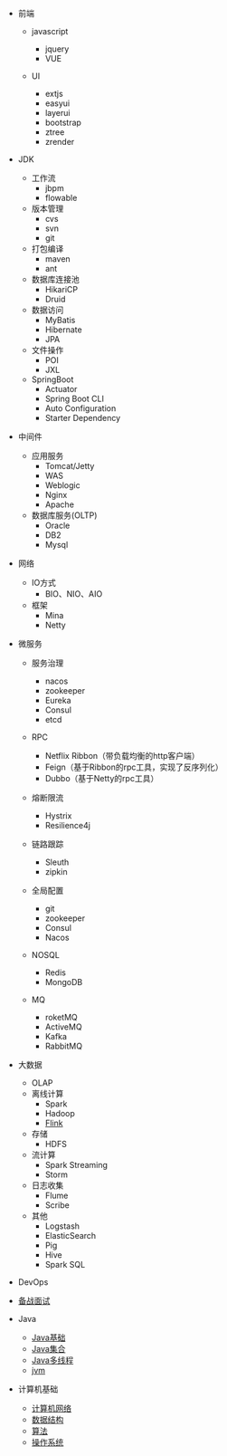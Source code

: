 * 前端
  * javascript
  	  * jquery
  	  * VUE
		
  * UI
  	  * extjs
  	  * easyui
  	  * layerui
  	  * bootstrap
  	  * ztree
  	  * zrender

* JDK
  * 工作流
  	  * jbpm
  	  * flowable
  * 版本管理
  	  * cvs
  	  * svn
  	  * git
  * 打包编译
  	  * maven
  	  * ant
  * 数据库连接池
  	  * HikariCP
  	  * Druid
  * 数据访问
  	  * MyBatis
  	  * Hibernate
  	  * JPA
  * 文件操作
  	  * POI
  	  * JXL
  * SpringBoot
  	  * Actuator
  	  * Spring Boot CLI
  	  * Auto Configuration
  	  * Starter Dependency

* 中间件
  * 应用服务
  	  * Tomcat/Jetty
  	  * WAS
  	  * Weblogic
  	  * Nginx
  	  * Apache
  * 数据库服务(OLTP)
  	  * Oracle
  	  * DB2
  	  * Mysql

* 网络
  * IO方式
  	  * BIO、NIO、AIO
  * 框架
  	  * Mina
  	  * Netty


* 微服务
  * 服务治理
  	  * nacos
  	  * zookeeper
  	  * Eureka
  	  * Consul
  	  * etcd
		
  * RPC
  	  * Netflix Ribbon（带负载均衡的http客户端）
  	  * Feign（基于Ribbon的rpc工具，实现了反序列化）
  	  * Dubbo（基于Netty的rpc工具）
  * 熔断限流
  	  * Hystrix
  	  * Resilience4j
  * 链路跟踪
  	  * Sleuth
  	  * zipkin
  * 全局配置
  	  * git
  	  * zookeeper
  	  * Consul 
  	  * Nacos
  * NOSQL
  	  * Redis
  	  * MongoDB
  * MQ
  	  * roketMQ
  	  * ActiveMQ
  	  * Kafka
  	  * RabbitMQ

* 大数据
  * OLAP
  * 离线计算
  	  * Spark
  	  * Hadoop
  	  * [Flink](./docs/c-4操作系统.md)
  * 存储
  	  * HDFS
  * 流计算
  	  * Spark Streaming
  	  * Storm
  * 日志收集
  	  * Flume
  	  * Scribe
  * 其他
  	  * Logstash
  	  * ElasticSearch
  	  * Pig
  	  * Hive
  	  * Spark SQL
* DevOps
* [备战面试](./docs/a-1备战面试.md)
  
* Java

  * [Java基础](./docs/b-1面试题总结-Java基础.md)
  * [Java集合](./docs/b-2Java集合.md)
  * [Java多线程](./docs/b-3Java多线程.md)
  * [jvm](./docs/b-4jvm.md)

* 计算机基础

  * [计算机网络](./docs/c-1计算机网络.md)
  * [数据结构](./docs/c-2数据结构.md)
  * [算法](./docs/c-3算法.md)
  * [操作系统](./docs/c-4操作系统.md)

  

